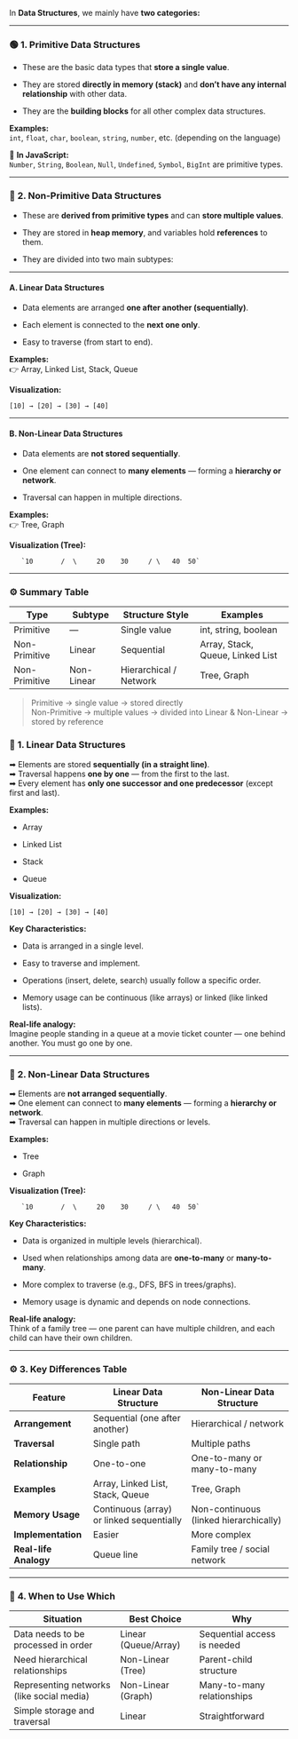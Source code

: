 
In **Data Structures**, we mainly have **two categories:**

---

### 🟢 **1. Primitive Data Structures**

- These are the basic data types that **store a single value**.
    
- They are stored **directly in memory (stack)** and **don’t have any internal relationship** with other data.
    
- They are the **building blocks** for all other complex data structures.
    

**Examples:**  
`int`, `float`, `char`, `boolean`, `string`, `number`, etc. (depending on the language)

📘 **In JavaScript:**  
`Number`, `String`, `Boolean`, `Null`, `Undefined`, `Symbol`, `BigInt` are primitive types.

---

### 🔵 **2. Non-Primitive Data Structures**

- These are **derived from primitive types** and can **store multiple values**.
    
- They are stored in **heap memory**, and variables hold **references** to them.
    
- They are divided into two main subtypes:
    

---

#### **A. Linear Data Structures**

- Data elements are arranged **one after another (sequentially)**.
    
- Each element is connected to the **next one only**.
    
- Easy to traverse (from start to end).
    

**Examples:**  
👉 Array, Linked List, Stack, Queue

**Visualization:**

`[10] → [20] → [30] → [40]`

---

#### **B. Non-Linear Data Structures**

- Data elements are **not stored sequentially**.
    
- One element can connect to **many elements** — forming a **hierarchy or network**.
    
- Traversal can happen in multiple directions.
    

**Examples:**  
👉 Tree, Graph

**Visualization (Tree):**

       `10       /  \     20    30     / \   40  50`

---

### ⚙️ **Summary Table**

|Type|Subtype|Structure Style|Examples|
|---|---|---|---|
|Primitive|—|Single value|int, string, boolean|
|Non-Primitive|Linear|Sequential|Array, Stack, Queue, Linked List|
|Non-Primitive|Non-Linear|Hierarchical / Network|Tree, Graph|


> Primitive → single value → stored directly  
> Non-Primitive → multiple values → divided into Linear & Non-Linear → stored by reference



### 🔹 **1. Linear Data Structures**

➡ Elements are stored **sequentially (in a straight line)**.  
➡ Traversal happens **one by one** — from the first to the last.  
➡ Every element has **only one successor and one predecessor** (except first and last).

**Examples:**

- Array
    
- Linked List
    
- Stack
    
- Queue
    

**Visualization:**

`[10] → [20] → [30] → [40]`

**Key Characteristics:**

- Data is arranged in a single level.
    
- Easy to traverse and implement.
    
- Operations (insert, delete, search) usually follow a specific order.
    
- Memory usage can be continuous (like arrays) or linked (like linked lists).
    

**Real-life analogy:**  
Imagine people standing in a queue at a movie ticket counter — one behind another. You must go one by one.

---

### 🔸 **2. Non-Linear Data Structures**

➡ Elements are **not arranged sequentially**.  
➡ One element can connect to **many elements** — forming a **hierarchy or network**.  
➡ Traversal can happen in multiple directions or levels.

**Examples:**

- Tree
    
- Graph
    

**Visualization (Tree):**

       `10       /  \     20    30     / \   40  50`
       

**Key Characteristics:**

- Data is organized in multiple levels (hierarchical).
    
- Used when relationships among data are **one-to-many** or **many-to-many**.
    
- More complex to traverse (e.g., DFS, BFS in trees/graphs).
    
- Memory usage is dynamic and depends on node connections.
    

**Real-life analogy:**  
Think of a family tree — one parent can have multiple children, and each child can have their own children.

---

### ⚙️ **3. Key Differences Table**

|Feature|Linear Data Structure|Non-Linear Data Structure|
|---|---|---|
|**Arrangement**|Sequential (one after another)|Hierarchical / network|
|**Traversal**|Single path|Multiple paths|
|**Relationship**|One-to-one|One-to-many or many-to-many|
|**Examples**|Array, Linked List, Stack, Queue|Tree, Graph|
|**Memory Usage**|Continuous (array) or linked sequentially|Non-continuous (linked hierarchically)|
|**Implementation**|Easier|More complex|
|**Real-life Analogy**|Queue line|Family tree / social network|

---

### 🎯 **4. When to Use Which**

|Situation|Best Choice|Why|
|---|---|---|
|Data needs to be processed in order|Linear (Queue/Array)|Sequential access is needed|
|Need hierarchical relationships|Non-Linear (Tree)|Parent-child structure|
|Representing networks (like social media)|Non-Linear (Graph)|Many-to-many relationships|
|Simple storage and traversal|Linear|Straightforward|